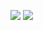 ![](https://cdn.discordapp.com/attachments/1141126143622258749/1141900212244336680/IMG_6863_xpilpl.png)
![](https://cdn.discordapp.com/attachments/1141126143622258749/1173464603800391681/IMG_8728.jpg)
